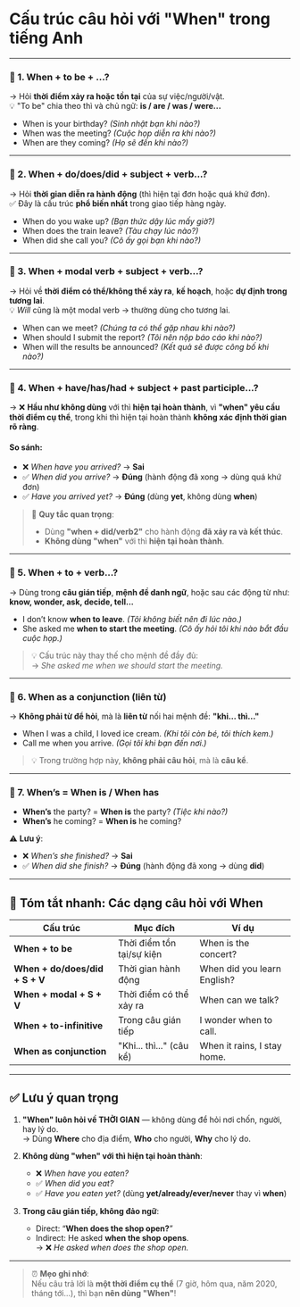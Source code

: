 # Cấu trúc câu hỏi với "When" trong tiếng Anh

---

### 🔹 1. **When + to be + ...?**  
→ Hỏi **thời điểm xảy ra hoặc tồn tại** của sự việc/người/vật.  
💡 "To be" chia theo thì và chủ ngữ: **is / are / was / were...**

- When is your birthday? *(Sinh nhật bạn khi nào?)*  
- When was the meeting? *(Cuộc họp diễn ra khi nào?)*  
- When are they coming? *(Họ sẽ đến khi nào?)*

---

### 🔹 2. **When + do/does/did + subject + verb...?**  
→ Hỏi **thời gian diễn ra hành động** (thì hiện tại đơn hoặc quá khứ đơn).  
✅ Đây là cấu trúc **phổ biến nhất** trong giao tiếp hàng ngày.

- When do you wake up? *(Bạn thức dậy lúc mấy giờ?)*  
- When does the train leave? *(Tàu chạy lúc nào?)*  
- When did she call you? *(Cô ấy gọi bạn khi nào?)*

---

### 🔹 3. **When + modal verb + subject + verb...?**  
→ Hỏi về **thời điểm có thể/không thể xảy ra**, **kế hoạch**, hoặc **dự định trong tương lai**.  
💡 *Will* cũng là một modal verb → thường dùng cho tương lai.

- When can we meet? *(Chúng ta có thể gặp nhau khi nào?)*  
- When should I submit the report? *(Tôi nên nộp báo cáo khi nào?)*  
- When will the results be announced? *(Kết quả sẽ được công bố khi nào?)*

---

### 🔹 4. **When + have/has/had + subject + past participle...?**  
→ ❌ **Hầu như không dùng** với thì **hiện tại hoàn thành**, vì **"when" yêu cầu thời điểm cụ thể**, trong khi thì hiện tại hoàn thành **không xác định thời gian rõ ràng**.

#### So sánh:
- ❌ *When have you arrived?* → **Sai**  
- ✅ *When did you arrive?* → **Đúng** (hành động đã xong → dùng quá khứ đơn)  
- ✅ *Have you arrived yet?* → **Đúng** (dùng **yet**, không dùng **when**)

> 📌 **Quy tắc quan trọng**:  
> - Dùng **"when + did/verb2"** cho hành động **đã xảy ra và kết thúc**.  
> - **Không dùng "when"** với thì **hiện tại hoàn thành**.

---

### 🔹 5. **When + to + verb...?**  
→ Dùng trong **câu gián tiếp**, **mệnh đề danh ngữ**, hoặc sau các động từ như: **know, wonder, ask, decide, tell...**

- I don’t know **when to leave**. *(Tôi không biết nên đi lúc nào.)*  
- She asked me **when to start the meeting**. *(Cô ấy hỏi tôi khi nào bắt đầu cuộc họp.)*

> 💡 Cấu trúc này thay thế cho mệnh đề đầy đủ:  
> → *She asked me when we should start the meeting.*

---

### 🔹 6. **When as a conjunction (liên từ)**  
→ **Không phải từ để hỏi**, mà là **liên từ** nối hai mệnh đề: **"khi... thì..."**

- When I was a child, I loved ice cream. *(Khi tôi còn bé, tôi thích kem.)*  
- Call me when you arrive. *(Gọi tôi khi bạn đến nơi.)*

> 💡 Trong trường hợp này, **không phải câu hỏi**, mà là **câu kể**.

---

### 🔹 7. **When’s = When is / When has**

- **When’s** the party? = **When is** the party? *(Tiệc khi nào?)*  
- **When’s** he coming? = **When is** he coming?  

⚠️ **Lưu ý**:  
- ❌ *When’s she finished?* → **Sai**  
- ✅ *When did she finish?* → **Đúng** (hành động đã xong → dùng **did**)

---

## 📌 Tóm tắt nhanh: Các dạng câu hỏi với **When**

| Cấu trúc | Mục đích | Ví dụ |
|--------|--------|------|
| **When + to be** | Thời điểm tồn tại/sự kiện | When is the concert? |
| **When + do/does/did + S + V** | Thời gian hành động | When did you learn English? |
| **When + modal + S + V** | Thời điểm có thể xảy ra | When can we talk? |
| **When + to-infinitive** | Trong câu gián tiếp | I wonder when to call. |
| **When as conjunction** | "Khi... thì..." (câu kể) | When it rains, I stay home. |

---

## ✅ Lưu ý quan trọng

1. **"When" luôn hỏi về THỜI GIAN** — không dùng để hỏi nơi chốn, người, hay lý do.  
   → Dùng **Where** cho địa điểm, **Who** cho người, **Why** cho lý do.

2. **Không dùng "when" với thì hiện tại hoàn thành**:  
   - ❌ *When have you eaten?*  
   - ✅ *When did you eat?*  
   - ✅ *Have you eaten yet?* (dùng **yet/already/ever/never** thay vì **when**)

3. **Trong câu gián tiếp, không đảo ngữ**:  
   - Direct: “**When does the shop open?**”  
   - Indirect: He asked **when the shop opens**.  
     → ❌ *He asked when does the shop open.*

---

> ⏰ **Mẹo ghi nhớ**:  
> Nếu câu trả lời là **một thời điểm cụ thể** (7 giờ, hôm qua, năm 2020, tháng tới...), thì bạn **nên dùng "When"**!